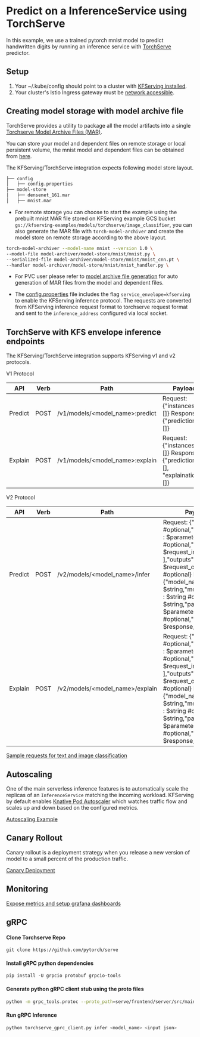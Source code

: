 # Predict on a InferenceService using TorchServe

In this example, we use a trained pytorch mnist model to predict handwritten digits by running an inference service with [TorchServe](https://github.com/pytorch/serve) predictor.

## Setup

1. Your ~/.kube/config should point to a cluster with [KFServing installed](https://github.com/kubeflow/kfserving/#install-kfserving).
2. Your cluster's Istio Ingress gateway must be [network accessible](https://istio.io/latest/docs/tasks/traffic-management/ingress/ingress-control/).

## Creating model storage with model archive file

TorchServe provides a utility to package all the model artifacts into a single [Torchserve Model Archive Files (MAR)](https://github.com/pytorch/serve/blob/master/model-archiver/README.md).

You can store your model and dependent files on remote storage or local persistent volume, the mnist model and dependent files can be obtained
from [here](https://github.com/pytorch/serve/tree/master/examples/image_classifier/mnist).

The KFServing/TorchServe integration expects following model store layout.

```bash
├── config
│   ├── config.properties
├── model-store
│   ├── densenet_161.mar
│   ├── mnist.mar
```

- For remote storage you can choose to start the example using the prebuilt mnist MAR file stored on KFServing example GCS bucket
`gs://kfserving-examples/models/torchserve/image_classifier`,
you can also generate the MAR file with `torch-model-archiver` and create the model store on remote storage according to the above layout.

```bash
torch-model-archiver --model-name mnist --version 1.0 \
--model-file model-archiver/model-store/mnist/mnist.py \
--serialized-file model-archiver/model-store/mnist/mnist_cnn.pt \
--handler model-archiver/model-store/mnist/mnist_handler.py \
```


- For PVC user please refer to [model archive file generation](./model-archiver/README.md) for auto generation of MAR files from
the model and dependent files.

- The [config.properties](./config.properties) file includes the flag `service_envelope=kfserving` to enable the KFServing inference protocol.
The requests are converted from KFServing inference request format to torchserve request format and sent to the `inference_address` configured
via local socket.


## TorchServe with KFS envelope inference endpoints
The KFServing/TorchServe integration supports KFServing v1 and v2 protocols.

V1 Protocol

| API  | Verb | Path | Payload |
| ------------- | ------------- | ------------- | ------------- |
| Predict  | POST  | /v1/models/<model_name>:predict  | Request:{"instances": []}  Response:{"predictions": []} |
| Explain  | POST  | /v1/models/<model_name>:explain  | Request:{"instances": []}  Response:{"predictions": [], "explainations": []}   ||

V2 Protocol

| API  | Verb | Path | Payload |
| ------------- | ------------- | ------------- | ------------- |
| Predict  | POST  | /v2/models/<model_name>/infer  | Request: {"id" : $string #optional,"parameters" : $parameters #optional,"inputs" : [ $request_input, ... ],"outputs" : [ $request_output, ... ] #optional}  Response:{"model_name" : $string,"model_version" : $string #optional,"id" : $string,"parameters" : $parameters #optional,"outputs" : [ $response_output, ... ]}
| Explain  | POST  | /v2/models/<model_name>/explain  | Request: {"id" : $string #optional,"parameters" : $parameters #optional,"inputs" : [ $request_input, ... ],"outputs" : [ $request_output, ... ] #optional}  Response:{"model_name" : $string,"model_version" : $string #optional,"id" : $string,"parameters" : $parameters #optional,"outputs" : [ $response_output, ... ]} ||


[Sample requests for text and image classification](https://github.com/pytorch/serve/tree/master/kubernetes/kfserving/kf_request_json)

## Autoscaling
One of the main serverless inference features is to automatically scale the replicas of an `InferenceService` matching the incoming workload.
KFServing by default enables [Knative Pod Autoscaler](https://knative.dev/docs/serving/autoscaling/) which watches traffic flow and scales up and down
based on the configured metrics.

[Autoscaling Example](autoscaling/README.md)

## Canary Rollout
Canary rollout is a deployment strategy when you release a new version of model to a small percent of the production traffic.

[Canary Deployment](canary/README.md)

## Monitoring
[Expose metrics and setup grafana dashboards](metrics/README.md)

## gRPC

#### Clone Torchserve Repo

```
git clone https://github.com/pytorch/serve
```

#### Install gRPC python dependencies

```
pip install -U grpcio protobuf grpcio-tools
```

#### Generate python gRPC client stub using the proto files

```bash
python -m grpc_tools.protoc --proto_path=serve/frontend/server/src/main/resources/proto/ --python_out=. --grpc_python_out=. serve/frontend/server/src/main/resources/proto/inference.proto serve/frontend/server/src/main/resources/proto/management.proto
```

#### Run gRPC Inference

```bash
python torchserve_gprc_client.py infer <model_name> <input json>
```